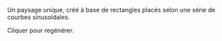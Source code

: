 Un paysage unique, créé à base de rectangles placés selon une série de courbes sinusoïdales.

Cliquer pour regénérer.